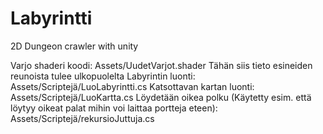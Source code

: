 # Labyrintti
2D Dungeon crawler with unity

Varjo shaderi koodi: Assets/UudetVarjot.shader Tähän siis tieto esineiden reunoista tulee ulkopuolelta
Labyrintin luonti: Assets/Scriptejä/LuoLabyrintti.cs
Katsottavan kartan luonti: Assets/Scriptejä/LuoKartta.cs
Löydetään oikea polku (Käytetty esim. että löytyy oikeat palat mihin voi laittaa portteja eteen): Assets/Scriptejä/rekursioJuttuja.cs
